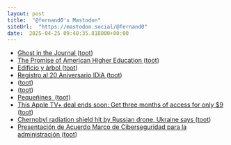 ```yaml
---
layout: post
title:  "@fernand0's Mastodon"
siteUrl:  "https://mastodon.social/@fernand0"
date:  2025-04-25 09:40:35.818000+00:00
---
```

*  [Ghost in the Journal ](https://hybridhorizons.substack.com/p/ghost-in-the-journa) ([toot](https://mastodon.social/@fernand0/114397940011099499))
*  [The Promise of American Higher Education ](https://www.harvard.edu/president/news/2025/the-promise-of-american-higher-education) ([toot](https://mastodon.social/@fernand0/114397731993265335))
*  [Edificio y árbol ](https://www.flickr.com/photos/fernand0/54448771169) ([toot](https://mastodon.social/@fernand0/114396018660004183))
*  [Registro al 20 Aniversario IDiA ](https://idia.es/registro-al-20-aniversario-idia) ([toot](https://mastodon.social/@fernand0/114396016131206555))
*  [ ](https://mastodon.social/users/fernand0/statuses/114394160486569829/activity) ([toot](https://mastodon.social/users/fernand0/statuses/114394160486569829/activity))
*  [ ](https://masto.es/@macosas) ([toot](https://mastodon.social/@fernand0/114394160307771905))
*  [Pequeñines  ](https://avecesunafoto.wordpress.com/2025/04/23/pequenines) ([toot](https://mastodon.social/@fernand0/114394107402079162))
*  [This Apple TV+ deal ends soon: Get three months of access for only $9 ](https://www.engadget.com/deals/three-months-of-apple-tv-drops-to-only-9-193009187.html?_fsig=QJu5_hH1vtAoQi1r9U3bsA--~) ([toot](https://mastodon.social/@fernand0/114394037954286844))
*  [Chernobyl radiation shield hit by Russian drone, Ukraine says ](https://www.bbc.com/news/articles/cwyjvkggdnq) ([toot](https://mastodon.social/@fernand0/114393905251960094))
*  [Presentación de Acuerdo Marco de Ciberseguridad para la administración  ](https://www.diariodelaltoaragon.es/noticias/huesca/2025/04/15/presentacion-de-acuerdo-marco-de-ciberseguridad-para-la-administracion-1815851-daa.html) ([toot](https://mastodon.social/@fernand0/114393622751121742))
